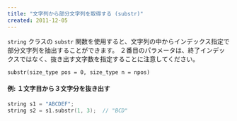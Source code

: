 ```yaml
---
title: "文字列から部分文字列を取得する (substr)"
created: 2011-12-05
---
```


`string` クラスの `substr` 関数を使用すると、文字列の中からインデックス指定で部分文字列を抽出することができます。
２番目のパラメータは、終了インデックスではなく、抜き出す文字数を指定することに注意してください。

~~~
substr(size_type pos = 0, size_type n = npos)
~~~

#### 例: １文字目から３文字分を抜き出す

~~~ cpp
string s1 = "ABCDEF";
string s2 = s1.substr(1, 3);  // "BCD"
~~~

